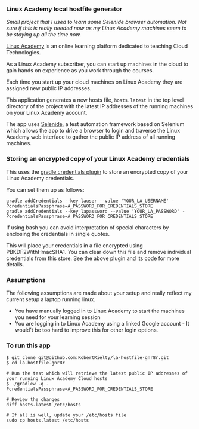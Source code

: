 ### Linux Academy local hostfile generator

*Small project that I used to learn some Selenide browser automation. Not sure if this is really needed now as my Linux Academy machines seem to be staying up all the time now.*

[Linux Academy](https://www.linuxacademy.com) is an online learning platform dedicated to teaching Cloud Technologies.

As a Linux Academy subscriber, you can start up machines in the cloud to gain hands on experience as you work through
the courses.

Each time you start up your cloud machines on Linux Academy they are assigned new public IP addresses.

This application generates a new hosts file, `hosts.latest` in the top level directory of the project with the latest IP addresses of the running machines on your Linux Academy account.

The app uses [Selenide](https://selenide.org/), a test automation framework based on Selenium which allows the app to drive a browser to login and traverse the Linux Academy web interface to gather the public IP address of all
running machines.

### Storing an encrypted copy of your Linux Academy credentials
This uses the [gradle credentials plugin](https://github.com/etiennestuder/gradle-credentials-plugin) to store an encrypted copy of your Linux Academy credentials.

You can set them up as follows:
```
gradle addCredentials --key lauser --value 'YOUR_LA_USERNAME' -PcredentialsPassphrase=A_PASSWORD_FOR_CREDENTIALS_STORE
gradle addCredentials --key lapassword --value 'YOUR_LA_PASSWORD' -PcredentialsPassphrase=A_PASSWORD_FOR_CREDENTIALS_STORE
```

If using bash you can avoid interpretation of special characters by enclosing the credentials in single quotes.

This will place your credentials in a file encrypted using PBKDF2WithHmacSHA1. You can clear down this file and remove individual credentials from this store. See the above plugin and its code for more details.

### Assumptions

The following assumptions are made about your setup and really reflect my current setup a laptop running linux.

 - You have manually logged in to Linux Academy to start the machines you need for your learning session
 - You are logging in to Linux Academy using a linked Google account - It would't be too hard to improve this for other login options.

### To run this app

```
$ git clone git@github.com:RobertKielty/la-hostfile-gnr8r.git
$ cd la-hostfile-gnr8r

# Run the test which will retrieve the latest public IP addresses of your running Linux Academy Cloud hosts
$ ./gradlew -q -PcredentialsPassphrase=A_PASSWORD_FOR_CREDENTIALS_STORE

# Review the changes
diff hosts.latest /etc/hosts

# If all is well, update your /etc/hosts file
sudo cp hosts.latest /etc/hosts
```
